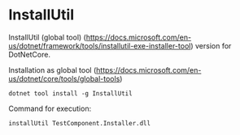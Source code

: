 # InstallUtil
InstallUtil (global tool) (https://docs.microsoft.com/en-us/dotnet/framework/tools/installutil-exe-installer-tool) version  for DotNetCore.

Installation as global tool (https://docs.microsoft.com/en-us/dotnet/core/tools/global-tools)
```
dotnet tool install -g InstallUtil
```

Command for execution:
```
installUtil TestComponent.Installer.dll

```

